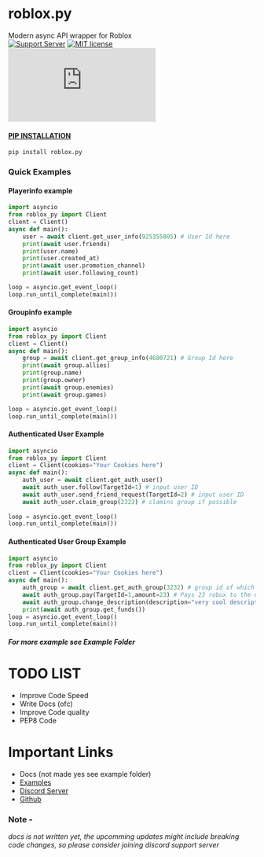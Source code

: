 
# **roblox.py**

Modern async API wrapper for Roblox  
[![Support Server](https://img.shields.io/discord/591914197219016707.svg?label=Discord&logo=Discord&colorB=7289da&style=for-the-badge)](https://discord.gg/vpEv3HJ)  [![MIT license](https://img.shields.io/badge/License-MIT-blue.svg)](https://github.com/KILR007/pyrblx/blob/master/LICENSE.txt)[![Downloads](https://static.pepy.tech/badge/roblox.py)](https://static.pepy.tech/badge/roblox.py)



#### [PIP INSTALLATION](https://pypi.org/project/roblox.py/)
`pip install roblox.py`


###  Quick Examples
#### Playerinfo example
````python
import asyncio
from roblox_py import Client
client = Client() 
async def main():
    user = await client.get_user_info(925355805) # User Id here
    print(await user.friends)
    print(user.name)
    print(user.created_at)
    print(await user.promotion_channel)
    print(await user.following_count)

loop = asyncio.get_event_loop()
loop.run_until_complete(main())
```` 
#### Groupinfo example

````python
import asyncio
from roblox_py import Client
client = Client() 
async def main():
    group = await client.get_group_info(4680721) # Group Id here
    print(await group.allies)
    print(group.name)
    print(group.owner)
    print(await group.enemies)
    print(await group.games)

loop = asyncio.get_event_loop()
loop.run_until_complete(main())
```` 
#### Authenticated User Example
````python
import asyncio
from roblox_py import Client
client = Client(cookies="Your Cookies here") 
async def main():
    auth_user = await client.get_auth_user()
    await auth_user.follow(TargetId=1) # input user ID
    await auth_user.send_friend_request(TargetId=2) # input user ID 
    await auth_user.claim_group(2323) # clamins group if possible
    
loop = asyncio.get_event_loop()
loop.run_until_complete(main())
````
#### Authenticated User Group Example

````python
import asyncio
from roblox_py import Client
client = Client(cookies="Your Cookies here") 
async def main():
    auth_group = await client.get_auth_group(3232) # group id of which u wanna take actions with
    await auth_group.pay(TargetId=1,amount=23) # Pays 23 robux to the user with the spcified user_id
    await auth_group.change_description(description="very cool description") 
    print(await auth_group.get_funds())
loop = asyncio.get_event_loop()
loop.run_until_complete(main())
````
##### *For more example see Example Folder*


# TODO LIST 
- Improve Code Speed  
- Write  Docs (ofc)  
- Improve Code quality  
- PEP8 Code  

# Important Links
- Docs (not made yes see example folder)  
- [Examples](https://github.com/KILR007/roblox.py/tree/master/Examples)  
- [Discord Server](https://discord.gg/vpEv3HJ)  
- [Github](https://github.com/KILR007/roblox.py)  

### Note - 
*docs is not written yet, the upcomming updates might include breaking code changes, so please consider joining discord support server*









